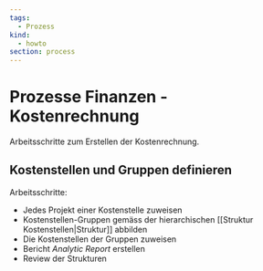 ```yaml
---
tags:
  - Prozess
kind:
  - howto
section: process
---
```

# Prozesse Finanzen - Kostenrechnung

Arbeitsschritte zum Erstellen der Kostenrechnung.

## Kostenstellen und Gruppen definieren

Arbeitsschritte:
* Jedes Projekt einer Kostenstelle zuweisen
* Kostenstellen-Gruppen gemäss der hierarchischen [[Struktur Kostenstellen|Struktur]] abbilden
* Die Kostenstellen der Gruppen zuweisen
* Bericht *Analytic Report* erstellen
* Review der Strukturen